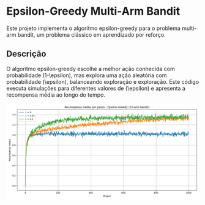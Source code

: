 # Epsilon-Greedy Multi-Arm Bandit

Este projeto implementa o algoritmo epsilon-greedy para o problema multi-arm bandit, um problema clássico em aprendizado por reforço.

## Descrição

O algoritmo epsilon-greedy escolhe a melhor ação conhecida com probabilidade \(1-\epsilon\), mas explora uma ação aleatória com probabilidade \(\epsilon\), balanceando exploração e exploração. Este código executa simulações para diferentes valores de \(\epsilon\) e apresenta a recompensa média ao longo do tempo.

![Gráfico](https://raw.githubusercontent.com/renansaraivaifpb/fundamentals-of-reinforcement-learning/refs/heads/main/Egreedy/rewards_plot.png)
